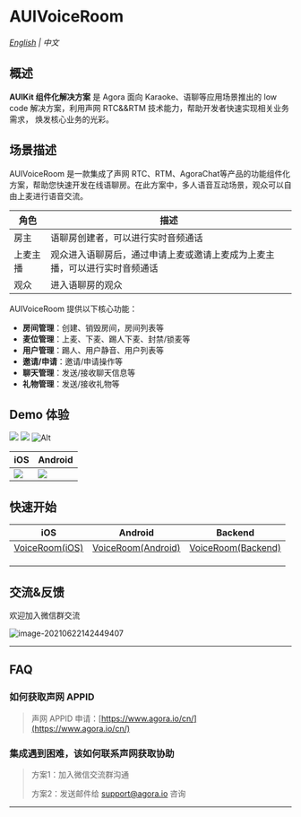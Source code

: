 # AUIVoiceRoom

*[English](README.md) | 中文*

## 概述

**AUIKit 组件化解决方案** 是 Agora 面向 Karaoke、语聊等应用场景推出的 low code 解决方案，利用声网 RTC&&RTM 技术能力，帮助开发者快速实现相关业务需求， 焕发核心业务的光彩。

## 场景描述

AUIVoiceRoom 是一款集成了声网 RTC、RTM、AgoraChat等产品的功能组件化方案，帮助您快速开发在线语聊房。在此方案中，多人语音互动场景，观众可以自由上麦进行语音交流。


| 角色   | 描述                                    |
|------|---------------------------------------|
| 房主   | 语聊房创建者，可以进行实时音频通话                     |
| 上麦主播 | 观众进入语聊房后，通过申请上麦或邀请上麦成为上麦主播，可以进行实时音频通话 |
| 观众   | 进入语聊房的观众                              |

AUIVoiceRoom 提供以下核心功能：
- **房间管理**：创建、销毁房间，房间列表等
- **麦位管理**：上麦、下麦、踢人下麦、封禁/锁麦等
- **用户管理**：踢人、用户静音、用户列表等
- **邀请/申请**：邀请/申请操作等
- **聊天管理**：发送/接收聊天信息等
- **礼物管理**：发送/接收礼物等



## Demo 体验
  ![](https://fullapp.oss-cn-beijing.aliyuncs.com/uikit/readme/IMG_8055.PNG)  ![](https://fullapp.oss-cn-beijing.aliyuncs.com/uikit/readme/IMG_8056.PNG)  ![Alt](https://fullapp.oss-cn-beijing.aliyuncs.com/uikit/readme/IMG_8057.PNG) 

| iOS                                                          | Android                                                      |
| ------------------------------------------------------------ | ------------------------------------------------------------ |
| ![](https://fullapp.oss-cn-beijing.aliyuncs.com/uikit/qrcode/voiceroom_ios.png) | ![](https://fullapp.oss-cn-beijing.aliyuncs.com/uikit/qrcode/voiceroom_android.png) |

## 快速开始

| iOS                                           | Android                       | Backend                       |
|-----------------------------------------------|-------------------------------|-------------------------------|
| [VoiceRoom(iOS)](iOS/AUIVoiceRoom) | [VoiceRoom(Android)](Android) | [VoiceRoom(Backend)](backend) |
|                                               |                               |                               |
|                                               |                               |                               |
|                                               |                               |                               |


## 交流&反馈

欢迎加入微信群交流

![image-20210622142449407](https://download.agora.io/null/karaoke-uikit-wechat-pic.jpg "image-20210622142449407")



---

## FAQ

### 如何获取声网 APPID

> 声网 APPID 申请：[https://www.agora.io/cn/](https://www.agora.io/cn/)


### 集成遇到困难，该如何联系声网获取协助

> 方案1：加入微信交流群沟通
>
> 方案2：发送邮件给 [support@agora.io](mailto:support@agora.io) 咨询

---
